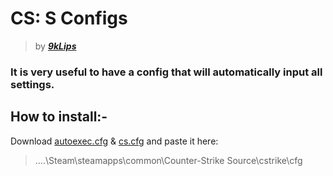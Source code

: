# CS: S Configs
> by ***[9kLips](https://steamcommunity.com/id/9klips/)***

### It is very useful to have a config that will automatically input all settings.

## How to install:-
Download [autoexec.cfg](autoexec.cfg) & [cs.cfg](cs.cfg) and paste it here:
> ....\Steam\steamapps\common\Counter-Strike Source\cstrike\cfg
